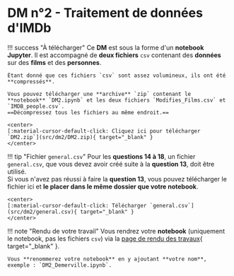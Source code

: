 # DM n°2 - Traitement de données d'IMDb

!!! success "À télécharger"
    Ce **DM** est sous la forme d'un **notebook Jupyter**. Il est accompagné de **deux fichiers** `csv` contenant des **données** sur des **films** et des **personnes**.

    Étant donné que ces fichiers `csv` sont assez volumineux, ils ont été **compressés**.

    Vous pouvez télécharger une **archive** `zip` contenant le **notebook** `DM2.ipynb` et les deux fichiers `Modifies_Films.csv` et `IMDB_people.csv`.  
    ==Décompressez tous les fichiers au même endroit.==

    <center>
    [:material-cursor-default-click: Cliquez ici pour télécharger `DM2.zip`](src/dm2/DM2.zip){ target="_blank" }
    </center>

!!! tip "Fichier `general.csv`"
    Pour les **questions 14 à 18**, un fichier `general.csv`, que vous devez avoir créé suite à la **question 13**, doit être utilisé.  
    Si vous n'avez pas réussi à faire la **question 13**, vous pouvez télécharger le fichier ici et **le placer dans le même dossier que votre notebook**.

    <center>
    [:material-cursor-default-click: Télécharger `general.csv`](src/dm2/general.csv){ target="_blank" }
    </center>

!!! note "Rendu de votre travail"
    Vous rendrez votre **notebook** (uniquement le notebook, pas les fichiers `csv`) via la [page de rendu des travaux](../../rendus.md){ target="_blank" }.

    Vous **renommerez votre notebook** en y ajoutant **votre nom**, exemple : `DM2_Demerville.ipynb`.